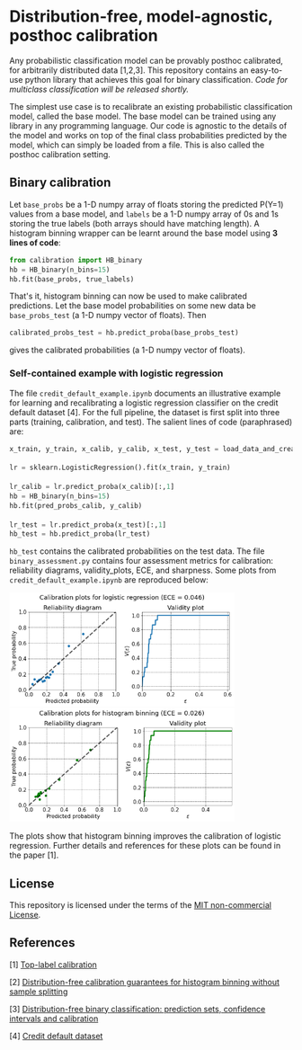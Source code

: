 # Distribution-free, model-agnostic, posthoc calibration 
Any probabilistic classification model can be provably posthoc calibrated, for arbitrarily distributed data [1,2,3]. This repository contains an easy-to-use python library that achieves this goal for binary classification. *Code for multiclass classification will be released shortly.*

The simplest use case is to recalibrate an existing probabilistic classification model, called the base model. The base model can be trained using any library in any programming language. Our code is agnostic to the details of the model and works on top of the final class probabilities predicted by the model, which can simply be loaded from a file. This is also called the posthoc calibration setting. 


## Binary calibration
Let ``base_probs`` be a 1-D numpy array of floats storing the predicted P(Y=1) values from a base model, and ``labels`` be a 1-D numpy array of 0s and 1s storing the true labels (both arrays should have matching length).  A histogram binning wrapper can be learnt around the base model using **3 lines of code**:
```python
from calibration import HB_binary
hb = HB_binary(n_bins=15)
hb.fit(base_probs, true_labels)
```
That's it, histogram binning can now be used to make calibrated predictions. Let the base model probabilities on some new data be ``base_probs_test`` (a 1-D numpy vector of floats). Then
```python
calibrated_probs_test = hb.predict_proba(base_probs_test)
```
gives the calibrated probabilities (a 1-D numpy vector of floats).

### Self-contained example with logistic regression
The file `credit_default_example.ipynb` documents an illustrative example for learning and recalibrating a logistic regression classifier on the credit default dataset [4]. For the full pipeline, the dataset is first split into three parts (training, calibration, and test). The salient lines of code (paraphrased) are:

```python
x_train, y_train, x_calib, y_calib, x_test, y_test = load_data_and_create_splits()

lr = sklearn.LogisticRegression().fit(x_train, y_train)

lr_calib = lr.predict_proba(x_calib)[:,1]
hb = HB_binary(n_bins=15)
hb.fit(pred_probs_calib, y_calib)

lr_test = lr.predict_proba(x_test)[:,1]
hb_test = hb.predict_proba(lr_test)
```
``hb_test`` contains the calibrated probabilities on the test data. The file `binary_assessment.py` contains four assessment metrics for calibration: reliability diagrams, validity_plots, ECE, and sharpness. Some plots from `credit_default_example.ipynb` are reproduced below: 

<p float="left">
  <img src="logistic_regression.png?raw=true" width="400" />
  <img src="histogram_binning.png?raw=true" width="400" /> 
</p>
<!---![](logistic_regression.png?raw=true) ![](histogram_binning.png?raw=true)--->

The plots show that histogram binning improves the calibration of logistic regression. Further details and references for these plots can be found in the paper [1]. 

## License
This repository is licensed under the terms of the [MIT non-commercial License](LICENSE).

## References

[1] [Top-label calibration](https://arxiv.org/abs/2107.08353)

[2] [Distribution-free calibration guarantees for histogram binning without sample splitting](https://arxiv.org/abs/2105.04656)

[3] [Distribution-free binary classification: prediction sets, confidence intervals and calibration](https://arxiv.org/abs/2006.10564)

[4] [Credit default dataset](https://archive.ics.uci.edu/ml/datasets/default+of+credit+card+clients)
